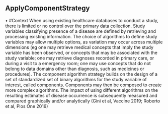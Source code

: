 ## ApplyComponentStrategy
•	#Context
When using existing healthcare databases to conduct a study, there is limited
or no control over the primary data collection. Study variables classifying presence of a disease are defined by retrieving and processing existing information. The choice of algorithms to define study variables may allow multiple options, as variation may occur across multiple dimensions (eg one may retrieve medical concepts that imply the study variable has been observed, or concepts that may be associated with the study variable; one may retrieve diagnoses recorded in primary care, or during a visit to a emergency room; one may use concepts that do not belong to data domains other than diagnosis, such as medicines or procedures). The component algorithm strategy builds on the design of a set of standardized set of binary algorithms for the study variable of interest, called components. Components may then be composed to create more complex algorithms. The impact of using different algorithms on the resulting estimates of disease occurrence is subsequently measured and compared graphically and/or analytically (Gini et al, Vaccine 2019; Roberto et al, Plos One 2016)
